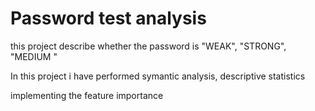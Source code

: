 # Password test analysis 

 this project describe whether the password is "WEAK", "STRONG", "MEDIUM " 

 In this project i have performed symantic analysis, descriptive statistics

 implementing the feature importance
